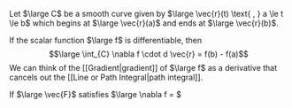Let $\large C$ be a smooth curve given by
$\large \vec{r}(t) \text{ , } a \le t \le b$
which begins at $\large \vec{r}(a)$ and ends at $\large \vec{r}(b)$.

If the scalar function $\large f$ is differentiable, then
$$\large \int_{C} \nabla f \cdot d \vec{r} = f(b) - f(a)$$
We can think of the [[Gradient|gradient]] of $\large f$ as a derivative that cancels out the [[Line or Path Integral|path integral]].

If $\large \vec{F}$ satisfies $\large \nabla f = $